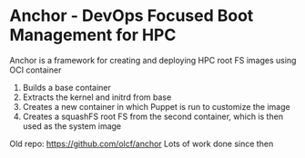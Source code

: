 # Anchor - DevOps Focused Boot Management for HPC

Anchor is a framework for creating and deploying HPC root FS images using OCI container

1. Builds a base container
2. Extracts the kernel and initrd from base
3. Creates a new container in which Puppet is run to customize the image
4. Creates a squashFS root FS from the second container, which is then used as the system image

Old repo: https://github.com/olcf/anchor Lots of work done since then
